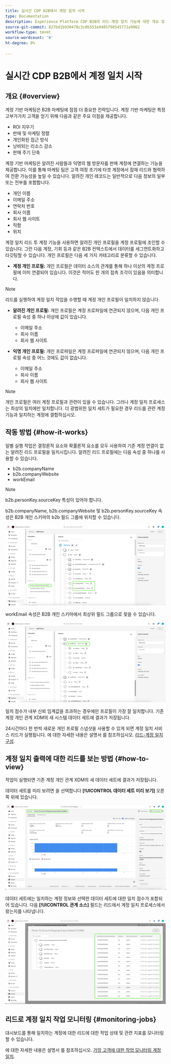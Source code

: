```yaml
---
title: 실시간 CDP B2B에서 계정 일치 시작
type: Documentation
description: Experience Platform CDP B2B의 리드-계정 일치 기능에 대한 개요 및 추가 정보입니다.
source-git-commit: 827bd1b930478c3c0b553a9485f98545771a9062
workflow-type: tm+mt
source-wordcount: '0'
ht-degree: 0%

---
```



# 실시간 CDP B2B에서 계정 일치 시작

## 개요 {#overview}

계정 기반 마케팅은 B2B 마케팅에 점점 더 중요한 전략입니다. 계정 기반 마케팅은 특정 고부가가치 고객을 얻기 위해 다음과 같은 주요 이점을 제공합니다.

- ROI 지우기
- 판매 및 마케팅 정렬
- 개인화된 접근 방식
- 낭비되는 리소스 감소
- 판매 주기 단축

계정 기반 마케팅은 알려진 사람들과 익명의 웹 방문자를 판매 계정에 연결하는 기능을 제공합니다. 이를 통해 마케팅 팀은 고객 여정 초기에 타겟 계정에서 잠재 리드와 협력하여 전환 가능성을 높일 수 있습니다. 알려진 개인 레코드는 일반적으로 다음 정보의 일부 또는 전부를 포함합니다.

- 개인 이름
- 이메일 주소
- 연락처 번호
- 회사 이름
- 회사 웹 사이트
- 직함
- 위치

계정 일치 리드 투 계정 기능을 사용하면 알려진 개인 프로필을 계정 프로필에 조인할 수 있습니다. 그런 다음 계정, 기회 등과 같은 B2B 컨텍스트에서 데이터를 세그먼트화하고 타깃팅할 수 있습니다. 개인 프로필은 다음 세 가지 카테고리로 분류할 수 있습니다.

- **계정 개인 프로필:** 개인 프로필은 데이터 소스의 관계를 통해 하나 이상의 계정 프로필에 이미 연결되어 있습니다. 이것은 적어도 한 개의 접촉 조각이 있음을 의미합니다.

>[!NOTE]
>
> 리드를 실행하여 계정 일치 작업을 수행할 때 계정 개인 프로필이 일치하지 않습니다.

- **알려진 개인 프로필:** 개인 프로필은 계정 프로파일에 연관되지 않으며, 다음 개인 프로필 속성 중 하나 이상에 값이 있습니다.

   - 이메일 주소
   - 회사 이름
   - 회사 웹 사이트

- **익명 개인 프로필:** 개인 프로파일은 계정 프로파일에 연관되지 않으며, 다음 개인 프로필 속성 중 어느 것에도 값이 없습니다.

   - 이메일 주소
   - 회사 이름
   - 회사 웹 사이트

>[!NOTE]
>
> 개인 프로필은 여러 계정 프로필과 관련이 있을 수 있습니다. 그러나 계정 일치 프로세스는 최상의 일치에만 일치합니다. 더 광범위한 일치 세트가 필요한 경우 리드를 관련 계정 기능과 일치하는 계정에 결합하십시오.

## 작동 방법 {#how-it-works}

일별 실행 작업은 결정론적 요소와 확률론적 요소를 모두 사용하여 기존 계정 연결이 없는 알려진 리드 프로필을 일치시킵니다. 알려진 리드 프로필에는 다음 속성 중 하나를 사용할 수 있습니다.

- b2b.companyName
- b2b.companyWebsite
- workEmail

>[!NOTE]
>
> b2b.personKey.sourceKey 특성이 있어야 합니다.

b2b.companyName, b2b.companyWebsite 및 b2b.personKey.sourceKey 속성은 B2B 개인 스키마의 b2b 필드 그룹에 위치할 수 있습니다.

![속성을 보여주는 B2B 개인 스키마](/help/rtcdp/accounts/images/b2b-person-schema.png)

workEmail 속성은 B2B 개인 스키마에서 최상위 필드 그룹으로 찾을 수 있습니다.

![workEmail을 보여주는 B2B 개인 스키마](/help/rtcdp/accounts/images/b2b-person-workemail.png)

일치 점수가 내부 신뢰 임계값을 초과하는 경우에만 프로필이 가장 잘 일치합니다. 기존 계정 개인 관계 XDM의 새 시스템 데이터 세트에 결과가 저장됩니다.

24시간마다 한 번씩 새로운 개인 프로필 스냅샷을 사용할 수 있게 되면 계정 일치 서비스 리드가 실행됩니다. 에 대한 자세한 내용은 설명서 를 참조하십시오. [리드-계정 일치 구성](/help/rtcdp/accounts/account-profile-ui-guide.md).

## 계정 일치 출력에 대한 리드를 보는 방법 {#how-to-view}

작업이 실행되면 기존 계정 개인 관계 XDM의 새 데이터 세트에 결과가 저장됩니다.

데이터 세트를 미리 보려면 을 선택합니다 **[!UICONTROL 데이터 세트 미리 보기]** 오른쪽 위에 있습니다.

![새 데이터 세트](/help/rtcdp/accounts/images/b2b-dataset-output.png)

데이터 세트에는 일치하는 계정 정보와 선택한 데이터 세트에 대한 일치 점수가 포함되어 있습니다. 다음 **[!UICONTROL 관계 소스]** 필드는 리드에서 계정 일치 프로세스에서 왔는지를 나타냅니다.

![데이터 집합 신뢰도 점수 및 출력 미리 보기](/help/rtcdp/accounts/images/b2b-dataset-preview.png)

## 리드로 계정 일치 작업 모니터링 {#monitoring-jobs}

대시보드를 통해 일치하는 계정에 대한 리드에 대한 작업 상태 및 관련 지표를 모니터링할 수 있습니다.

에 대한 자세한 내용은 설명서 를 참조하십시오. [가망 고객에 대한 작업 모니터링 계정 일치](/help/dataflows/ui/b2b/monitor-profile-enrichment.md).

